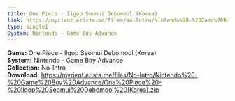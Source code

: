 ```yaml
---
title: One Piece - Ilgop Seomui Debomool (Korea)
link: https://myrient.erista.me/files/No-Intro/Nintendo%20-%20Game%20Boy%20Advance/One%20Piece%20-%20Ilgop%20Seomui%20Debomool%20(Korea).zip
type: single1
System: Nintendo - Game Boy Advance
---
```

<b>Game:</b> One Piece - Ilgop Seomui Debomool (Korea)<br>
<b>System:</b> Nintendo - Game Boy Advance<br>
<b>Collection:</b> No-Intro<br>
<b>Download:</b> https://myrient.erista.me/files/No-Intro/Nintendo%20-%20Game%20Boy%20Advance/One%20Piece%20-%20Ilgop%20Seomui%20Debomool%20(Korea).zip